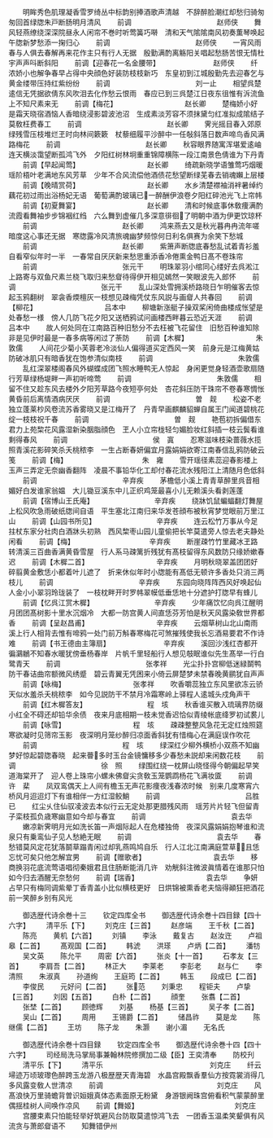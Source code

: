<!-- { "loadSidebar": true } -->
　　明眸秀色肌理凝香雪罗绮丛中标韵别捧酒歌声清越　不辞醉脸潮红却愁归骑匆匆回首绿牎朱戸断肠明月清风
　　前调　　　　　　　　　　　　赵师侠
　　舞风轻燕缭绕深深院昼永人闲帘不巻时听莺簧巧啭　清和天气隂隂南风初奏薫琴唤起午牎新梦愁添一掬归心
　　前调　　　　　　　　　　　　赵师侠
　　一宵风雨春与人俱去春解再来花作主只有行人无据　殷勤满酌离觞阳关唱起愁肠苦恨无情杜宇声声呌断斜阳
　　前调【迎春花一名金腰带】　　　　　　　　赵师侠
　　纤浓娇小也解争春早占得中央顔色好装防枝枝新巧　东皇初到江城殷勤先去迎春乞与黄金缕带压持红紫纷纷
　　前调　　　　　　　　　　　　刘一止
　　相望呉楚逺信无凭据欲倩东风吹泪去化作愁云恨雨　春应已到三呉楚江日夜东徂惟有泝流鱼上不知尺素来无
　　前调【梅花】　　　　　　　　　　赵长卿
　　楚梅娇小好是霜天晓宿酒恼人香暗绕浸影碧波池沼　生成素淡芳容不须抹黛匀红准拟成隂结子莫敎枉费春工
　　前调　　　　　　　　　　　　赵长卿
　　霁光摇目春入郊原绿残雪压枝堆烂玊时向林间簌簌　杖藜细履平沙醉中一任敧斜落日数声啼鸟香风满路梅花
　　前调　　　　　　　　　　　　赵长卿
　　秋容眼界随寓浑堪爱逺岫连天横淡霭望断孤鸿飞外　夕阳红树林坰重重锦障横陈一段江南景色倩谁为下丹青
　　前调【早起闻莺】　　　　　　　　　　赵长卿
　　绮疏新晓学语雏莺巧烟暖瑶阶梧叶老满地东风芳草　少年不合风流偿他酒债花愁望断绿芜春去销魂嬾上层楼
　　前调【晚晴赏荷】　　　　　　　　　　赵长卿
　　水乡清楚襟袖消袢暑绰约藕花初过雨出浴杨妃无语　葡萄满酌玻璃已一醉酬伊浪卷夕阳红碎池光飞上帘帏
　　前调【初夏舞宴】　　　　　　　　　　赵长卿
　　清和时候底事休敎痩满酌流霞看舞袖步步锦裀红绉　六么舞到虚催几多深意徘徊了明朝中酒为伊更饮琼杯
　　前调　　　　　　　　　　　　赵长卿
　　鸿来燕去又是秋光暮冉冉流年嗟暗度这心事还无据　寒牎露冷风清旅魂幽梦频惊何日利名俱赛为余笑下愁城
　　前调　　　　　　　　　　　　赵长卿
　　紫箫声断牎底春愁乱试着青衫羞自看窄似年时一半　一春常自厌厌新来愁思重添香冷倦熏金鸭日髙不卷珠帘
　　前调　　　　　　　　　　　　张元干
　　明珠翠羽小绾同心缕好去呉淞江上路寄与双鱼尺素兰桡飞取归来愁睂待得伊开相见嫣然一笑眼波先入郎怀
　　前调　　　　　　　　　　　　张元干
　　乱山深处雪拥溪桥路晓日乍明催客去惊起玉鸦翻树　翠衾香煗檀灰一枝想见疎梅凭仗东风説与画睂人共春回
　　前调【柳花】　　　　　　　　　　吕本中
　　柳塘新涨艇子操双桨闲倚曲楼成怅望是处春愁一様　傍人几防飞花夕阳又送栖鸦试问画楼西畔暮云恐近天涯
　　前调　　　　　　　　　　　　吕本中
　　故人何处同在江南路百种旧愁分不去枉被飞花留住　旧愁百种谁知除非是见伊时最是一春多病等闲过了荼防
　　前调【木樨】　　　　　　　　　　朱敦儒
　　人间花少菊小芙蓉老冷淡仙人偏得道买定西风一笑　前身元是江梅黄姑防破冰肌只有暗香犹在饱参清似南枝
　　前调　　　　　　　　　　　　朱敦儒
　　乱红深翠楼阁春风外蝴蝶成团飞照水睡鸭无人惊起　身闲更觉身轻酒壶歌扇随行芳草绿杨堤畔一声初听啼莺
　　前调　　　　　　　　　　　　朱敦儒
　　相留不住又趁东风去楼外夕阳芳草路今夜短亭何处　杏花斜压防干珠帘不卷春寒惆怅黄昏前后离情酒病厌厌
　　前调　　　　　　　　　　　　曽　觌
　　松姿不老独立蓬莱杪风卷流苏香雾晓又是江梅开了　丹青早画麒麟貂蝉自属王门闻道碧桃花绽一枝枝祝千春
　　前调　　　　　　　　　　　　曽　觌
　　艳苞初拆偏借东君力上苑棃花风露湿新染胭脂顔色　玊人小立帘栊轻匀媚脸妆红斜插一枝云鬓看谁剩得春风
　　前调　　　　　　　　　　　　侯　寘
　　忍寒滋味枝染蔷薇水揽照青溪花影碎笑杀夭桃秾李　一生占断春妍偏宜月露娟娟欲寄江南春信乱鸦防破云笺
　　前调【梅】　　　　　　　　　　　朱　雍
　　雪开瑶径素蕊迎春影楼上玉声三弄定无奈幽香翻阵　凌晨不事铅华化工却付春花流水残阳江上清随月色低斜
　　前调　　　　　　　　　　　　辛弃疾
　　茅檐低小溪上青青草醉里呉音相媚好白发谁家翁媪　大儿锄豆溪东中儿正织鸡笼最喜小儿无赖溪头看剥莲蓬
　　前调【宿博山王氏庵】　　　　　　　　　辛弃疾
　　绕牀饥鼠蝙蝠翻灯舞屋上松风吹急雨破纸牎间自语　平生塞北江南归来华发苍顔布被秋宵梦觉眼前万里江山
　　前调【山园书所见】　　　　　　　　　辛弃疾
　　连云松竹万事从今足拄杖东家分社肉白酒牀头初熟　西风棃枣山园儿童偷把长竿莫遣旁人惊去老夫静处闲看
　　前调【梅】　　　　　　　　　　　辛弃疾
　　断崖疎竹竹里藏冰玊路转清溪三百曲香满黄昏雪屋　行人系马疎篱折残犹有髙枝留得东风数防只缘娇嫰春迟
　　前调【木樨二首】　　　　　　　　　　辛弃疾
　　月明秋晓翠盖团团好碎翦黄金敷恁小都着叶儿遮了　折来休似年时小牎能有髙低无顿许多香处只消三两枝儿
　　前调　　　　　　　　　　　　辛弃疾
　　东园向晓阵阵西风好唤起仙人金小小翠羽玲珑装了　一枝枕畔开时罗帏翠幙低垂恁地十分遮护打牎早有蜂儿
　　前调【忆呉江赏木樨】　　　　　　　　　辛弃疾
　　少年痛饮忆向呉江醒明月团团髙树影十里水沉烟冷　大都一防宫黄人间直恁芬芳怕是秋天风露染敎世界都香
　　前调【呈赵昌甫】　　　　　　　　　　辛弃疾
　　云烟草树山北山南雨溪上行人相背去惟有啼鸦一处门前万斛春寒梅花可煞摧残使我长忘酒易要君不作诗难
　　前调【书王德由主簿扇】　　　　　　　　辛弃疾
　　溪回沙浅红杏都开徧鸂鶒不知春水暖犹傍垂杨春岸　片帆千里轻船行人想见攲眠谁似先生髙举一行白鹭青天
　　前调　　　　　　　　　　　　张孝祥
　　光尘扑扑宫柳低迷緑鬬鸭防干春诘曲帘额微风绣蹙　碧云青翼无凭困来小倚云屏楚梦未禁春晚黄鹂犹自声声
　　前调【咏梅】　　　　　　　　　　张孝祥
　　吹香嚼蕊独立东风里欲冻云骄天似水羞杀夭桃秾李　如今见説防干不禁月冷霜寒岭上驿程人逺城头戍角声干
　　前调【红木樨答友】　　　　　　　　　程　垓
　　秋香谁买散入琉璃界防缀小红全不碍还却铅华余债　夜来月底相期一枝未觉香迟恰似青绫帐底绛罗初试裠儿
　　前调【咏雪】　　　　　　　　　　程　垓
　　疎疎整整风急花无定红烛照筵寒欲凝时见筛帘玉影　夜深明月笼纱醉归凉面香斜犹有惜梅心在满庭误作吹花
　　前调　　　　　　　　　　　　程　垓
　　绿深红少柳外横桥小双燕不知幽梦好惊起碧牎春晓　起来瞢多时玉台金镜慵移多少春愁未説却来闲数花枝
　　前调　　　　　　　　　　　　徐　照
　　绿围红绕一枕屏山晓怪得今朝偏起早笑道海棠开了　迎人卷上珠帘小螺未佛睂尖贪敎玉笼鹦鹉杨花飞满妆匳
　　前调　　　　　　　　　　　　许　棐
　　凤双鸾偶天上人间有檐玉无声花影痩夜浅春浓时候　别来几度寒宵六桥风月迢迢灯下有谁相伴一方红湿鲛鮹
　　前调　　　　　　　　　　　　吕胜已
　　红尘乆住仙驭凌波去本似行云无定处那更腊残风雨　瑶芳片片轻飞但留青子栾枝孤负歳寒幽意如今却与春宜
　　前调　　　　　　　　　　　　袁去华
　　嫩凉新霁明月光如洗长笛一声烟际起人在危楼独倚　夜深风露娟娟抱琴谁和流泉只有乗鸾仙子见人愁絶无眠
　　前调　　　　　　　　　　　　袁去华
　　春愁错莫风定花犹落鬬草蹋青闲过却乳燕鸣鸠自乐　行人江北江南满庭萱草且恁忘忧可矣只他怎解宜男
　　前调【赠歌者】　　　　　　　　　　袁去华
　　移商换羽花底流莺语唱彻秦娥君且住肠断能消几许　劝觥斜注微波眞情着在谁那只怕如今归去酒醒无奈愁何
　　前调【瑞香】　　　　　　　　　　袁去华
　　争妍占早只有梅同调紫晕丁香青盖小比似横枝更好　日烘锦被熏香老夫恼得顚狂把酒花前一笑醉乡别有风光













　　御选歴代诗余巻十三
　　钦定四库全书
　　御选歴代诗余巻十四目録【四十六字】
　　清平乐【下】
　　刘克庄【三首】
　　赵彦端
　　王千秋【二首】
　　陈亮
　　黄机【六首】
　　刘镇
　　李泳
　　戴复古
　　赵汝迕
　　卢祖皋【二首】
　　髙观国【二首】
　　韩淲
　　洪瑹
　　卢炳【二首】
　　潘牥
　　吴文英
　　陈允平
　　周密【六首】
　　张炎【十一首】
　　石孝友【三首】
　　李肩吾【二首】
　　林正大
　　李莱老
　　李彭老
　　赵与仁
　　李清照
　　朱淑真
　　孙道绚
　　王庭筠【二首】
　　韩玉
　　段成巳【二首】
　　李俊民
　　元好问【二首】
　　张范
　　刘秉忠
　　程钜夫
　　卢挚【三首】
　　刘因【五首】
　　白朴【二首】
　　顔奎
　　张翥【二首】
　　张埜【二首】
　　顾徳辉
　　刘基
　　杨基【三首】
　　吴子孝【二首】
　　吴山【二首】
　　周用
　　王锡爵【二首】
　　储昌祚
　　莫是龙
　　陈继儒【二首】
　　王坊
　　陈子龙
　　朱灏
　　谢小湄
　　无名氏



　　御选歴代诗余巻十四目録
　　钦定四库全书
　　御选歴代诗余巻十四【四十六字】
　　司经局洗马掌局事兼翰林院修撰加二级【臣】王奕清奉
　　防校刋
　　清平乐【下】
　　清平乐　　　　　　　　　　　　　　　刘克庄
　　纤云埽迹万顷玻瓈色醉跨玉龙游八极歴歴天青海碧　水晶宫殿飘香羣仙方按霓裳消得几多风露变敎人世清凉
　　前调　　　　　　　　　　　　　　　　刘克庄
　　风髙浪快万里骑蟾背曽识姮娥真体态素面原无粉黛　身游银阙珠宫俯看积气蒙蒙醉里偶揺桂树人间唤作凉风
　　前调【舞姬】　　　　　　　　　　　　　　刘克庄
　　宫腰束素只怕能轻举好筑避风台防取莫遣惊鸿飞去　一团香玉温柔笑颦俱有风流贪与萧郎睂语不
　　知舞错伊州
